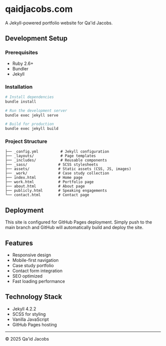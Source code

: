 # qaidjacobs.com

A Jekyll-powered portfolio website for Qa'id Jacobs.

## Development Setup

### Prerequisites
- Ruby 2.6+ 
- Bundler
- Jekyll

### Installation
```bash
# Install dependencies
bundle install

# Run the development server
bundle exec jekyll serve

# Build for production
bundle exec jekyll build
```

### Project Structure
```
├── _config.yml          # Jekyll configuration
├── _layouts/            # Page templates
├── _includes/           # Reusable components
├── _sass/              # SCSS stylesheets
├── assets/             # Static assets (CSS, JS, images)
├── _work/              # Case study collection
├── index.html          # Home page
├── work.html           # Portfolio page
├── about.html          # About page
├── publicly.html       # Speaking engagements
└── contact.html        # Contact page
```

## Deployment

This site is configured for GitHub Pages deployment. Simply push to the main branch and GitHub will automatically build and deploy the site.

## Features

- Responsive design
- Mobile-first navigation
- Case study portfolio
- Contact form integration
- SEO optimized
- Fast loading performance

## Technology Stack

- Jekyll 4.2.2
- SCSS for styling
- Vanilla JavaScript
- GitHub Pages hosting

---

© 2025 Qa'id Jacobs
